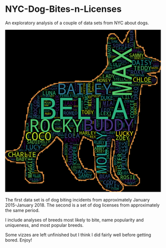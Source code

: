 # NYC-Dog-Bites-n-Licenses
An exploratory analysis of a couple of data sets from NYC about dogs.

![staten](https://github.com/dariuskay/NYC-Dog-Bites-n-LIcenses/blob/master/images/staten%20island.png)

The first data set is of dog biting incidents from approximately January 2015-January 2018. The second is a set of dog licenses from approximately the same period.

I include analyses of breeds most likely to bite, name popularity and uniqueness, and most popular breeds.

Some vizzes are left unfinished but I think I did fairly well before getting bored. Enjoy!

